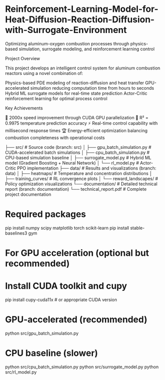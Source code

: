 # Reinforcement-Learning-Model-for-Heat-Diffusion-Reaction-Diffusion-with-Surrogate-Environment
Optimizing aluminum-oxygen combustion processes through physics-based simulation, surrogate modeling, and reinforcement learning control

Project Overview

This project develops an intelligent control system for aluminum combustion reactors using a novel combination of:

Physics-based PDE modeling of reaction-diffusion and heat transfer
GPU-accelerated simulation reducing computation time from hours to seconds
Hybrid ML surrogate models for real-time state prediction
Actor-Critic reinforcement learning for optimal process control

Key Achievements

🚀 2000x speed improvement through CUDA GPU parallelization
🎯 R² = 0.9975 temperature prediction accuracy
⚡ Real-time control capability with millisecond response times
🏆 Energy-efficient optimization balancing combustion completeness with operational costs

├── src/                          # Source code (branch: src)
│   ├── gpu_batch_simulation.py   # CUDA-accelerated batch simulations
│   ├── cpu_batch_simulation.py   # CPU-based simulation baseline
│   ├── surrogate_model.py        # Hybrid ML model (Gradient Boosting + Neural Network)
│   └── rl_model.py               # Actor-Critic PPO implementation
├── data/                         # Results and visualizations (branch: data)
│   ├── heatmaps/                 # Temperature and concentration distributions
│   ├── training_curves/          # RL convergence plots
│   └── reward_landscapes/        # Policy optimization visualizations
└── documentation/                # Detailed technical report (branch: documentation)
    └── technical_report.pdf      # Complete project documentation

# Required packages
pip install numpy scipy matplotlib torch scikit-learn
pip install stable-baselines3 gym

# For GPU acceleration (optional but recommended)
# Install CUDA toolkit and cupy
pip install cupy-cuda11x  # or appropriate CUDA version

# GPU-accelerated (recommended)
python src/gpu_batch_simulation.py

# CPU baseline (slower)
python src/cpu_batch_simulation.py
python src/surrogate_model.py
python src/rl_model.py
